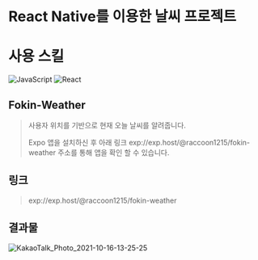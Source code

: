 # React Native를 이용한 날씨 프로젝트 

# 사용 스킬
<img alt="JavaScript" src ="https://img.shields.io/badge/JavaScript-F7DF1E.svg?&style=for-the-badge&logo=JavaScript&logoColor=black"/> <img alt="React" src ="https://img.shields.io/badge/React-61DAFB.svg?&style=for-the-badge&logo=React&logoColor=black"/>

## Fokin-Weather
>사용자 위치를 기반으로 현재 오늘 날씨를 알려줍니다.
>
>Expo 앱을 설치하신 후 아래 링크 exp://exp.host/@raccoon1215/fokin-weather 주소를 통해 앱을 확인 할 수 있습니다.


## 링크
> exp://exp.host/@raccoon1215/fokin-weather


## 결과물
![KakaoTalk_Photo_2021-10-16-13-25-25](https://user-images.githubusercontent.com/61587538/162364502-7bae7b88-755d-40fd-885a-a282f1a9f231.jpeg)

